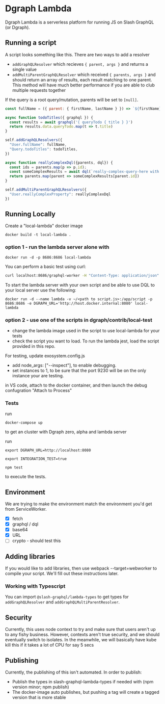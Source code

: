 # Dgraph Lambda

Dgraph Lambda is a serverless platform for running JS on Slash GraphQL (or Dgraph).

## Running a script

A script looks something like this. There are two ways to add a resolver
* `addGraphQLResolver` which recieves `{ parent, args }` and returns a single value
* `addMultiParentGraphQLResolver` which received `{ parents, args }` and should return an array of results, each result matching to one parent. This method will have much better performance if you are able to club multiple requests together

If the query is a root query/mutation, parents will be set to `[null]`.

```javascript
const fullName = ({ parent: { firstName, lastName } }) => `${firstName} ${lastName}`

async function todoTitles({ graphql }) {
  const results = await graphql('{ queryTodo { title } }')
  return results.data.queryTodo.map(t => t.title)
}

self.addGraphQLResolvers({
  "User.fullName": fullName,
  "Query.todoTitles": todoTitles,
})

async function reallyComplexDql({parents, dql}) {
  const ids = parents.map(p => p.id);
  const someComplexResults = await dql(`really-complex-query-here with ${ids}`);
  return parents.map(parent => someComplexResults[parent.id])
}

self.addMultiParentGraphQLResolvers({
  "User.reallyComplexProperty": reallyComplexDql
})
```

## Running Locally

Create a "local-lambda" docker image
```
docker build -t local-lambda .
```
###  option 1 - run the lambda server alone with
```
docker run -d -p 8686:8686 local-lambda
```
You can perform a basic test using curl:

```bash
curl localhost:8686/graphql-worker -H "Content-Type: application/json" -d '{"resolver":"User.fullName","parents":[{"firstName":"Dgraph","lastName":"Labs"}]}'
```


To start the lambda server with your own script and be able to use DQL to your local server use the following:
```
docker run -d --name lambda -v ~/<path to script.js>:/app/script -p 8686:8686 -e DGRAPH_URL='http://host.docker.internal:8080' local-lambda
```



### option 2 - use one of the scripts in dgraph/contrib/local-test

- change the lambda image used in the script to use local-lambda for your tests
- check the script you want to load. To run the lambda jest, load the script provided in this repo.

For testing, update exosystem.config.js

- add node_args: ["--inspect"], to enable debugging.
- set instances to 1, to be sure that the port 9230 will be on the only instance your are testing.

in VS code, attach to the docker container, and then launch the debug confugration "Attach to Process"


### Tests
run
```
docker-compose up
```
to get an cluster with Dgraph zero, alpha and lambda server

run

```
export DGRAPH_URL=http://localhost:8080

export INTEGRATION_TEST=true

npm test
```
to execute the tests.



## Environment

We are trying to make the environment match the environment you'd get from ServiceWorker.

* [x] fetch
* [x] graphql / dql
* [x] base64
* [x] URL
* [ ] crypto - should test this

## Adding libraries

If you would like to add libraries, then use webpack --target=webworker to compile your script. We'll fill out these instructions later.

### Working with Typescript

You can import `@slash-graphql/lambda-types` to get types for `addGraphQLResolver` and `addGraphQLMultiParentResolver`.

## Security

Currently, this uses node context to try and make sure that users aren't up to any fishy business. However, contexts aren't true security, and we should eventually switch to isolates. In the meanwhile, we will basically have kube kill this if it takes a lot of CPU for say 5 secs

## Publishing

Currently, the publishing of this isn't automated. In order to publish:
* Publish the types in slash-graphql-lambda-types if needed with (npm version minor; npm publish)
* The docker-image auto publishes, but pushing a tag will create a tagged version that is more stable

